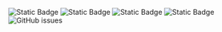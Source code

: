 ![Static Badge](https://img.shields.io/badge/blacklists-61-000000) ![Static Badge](https://img.shields.io/badge/blacklisted-2996578-cc0000) ![Static Badge](https://img.shields.io/badge/whitelisted-2254-00CC00) ![Static Badge](https://img.shields.io/badge/streaming_blacklist-28107-000000) ![GitHub issues](https://img.shields.io/github/issues/fabriziosalmi/blacklists)
